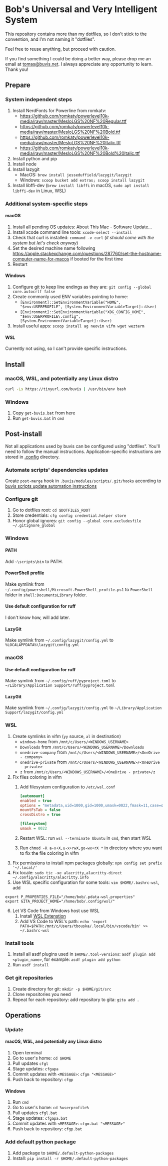 # Bob's Universal and Very Intelligent System

This repository contains more than my dotfiles, so I don't stick to the convention, and I'm not naming it "dotfiles".

Feel free to reuse anything, but proceed with caution.

If you find something I could be doing a better way, please drop me an email at <tomas@buvis.net>.
I always appreciate any opportunity to learn. Thank you!

## Prepare

### System independent steps

1. Install NerdFonts for Powerline from romkatv:
   - <https://github.com/romkatv/powerlevel10k-media/raw/master/MesloLGS%20NF%20Regular.ttf>
   - <https://github.com/romkatv/powerlevel10k-media/raw/master/MesloLGS%20NF%20Bold.ttf>
   - <https://github.com/romkatv/powerlevel10k-media/raw/master/MesloLGS%20NF%20Italic.ttf>
   - <https://github.com/romkatv/powerlevel10k-media/raw/master/MesloLGS%20NF%20Bold%20Italic.ttf>
2. Install python and pip
3. Install node
4. Install lazygit
   - MacOS: `brew install jesseduffield/lazygit/lazygit`
   - Windows: `scoop bucket add extras; scoop install lazygit`
5. Install libffi-dev (`brew install libffi` in macOS, `sudo apt install libffi-dev` in Linux, WSL)

### Additional system-specific steps

#### macOS

1. Install all pending OS updates: About This Mac - Software Update...
2. Install xcode command line tools: `xcode-select --install`
3. Check that curl is installed: `command -v curl` (_it should come with the system but let's check anyway_)
4. Set the desired machine name following <https://apple.stackexchange.com/questions/287760/set-the-hostname-computer-name-for-macos> if booted for the first time
5. Restart

#### Windows

1. Configure git to keep line endings as they are: `git config --global core.autocrlf false`
2. Create commonly used ENV variables pointing to home:
    - `[Environment]::SetEnvironmentVariable("HOME", "$env:USERPROFILE", [System.EnvironmentVariableTarget]::User)`
    - `[Environment]::SetEnvironmentVariable("XDG_CONFIG_HOME", "$env:USERPROFILE\.config", [System.EnvironmentVariableTarget]::User)`
3. Install useful apps: `scoop install ag neovim vifm wget wezterm`

#### WSL

Currently not using, so I can't provide specific instructions.

## Install

### macOS, WSL, and potentially any Linux distro

```bash
curl -Ls https://tinyurl.com/buvis | /usr/bin/env bash
```

### Windows

1. Copy `get-buvis.bat` from here
2. Run `get-buvis.bat` in `cmd`

## Post-install

Not all applications used by buvis can be configured using "dotfiles". You'll need to follow the manual instructions. Application-specific instructions are stored in [.config](./.config) directory.

### Automate scripts' dependencies updates

Create `post-merge` hook in `.buvis/modules/scripts/.git/hooks` according to [buvis scripts update automation instructions](https://github.com/buvis/scripts?tab=readme-ov-file#update)

### Configure git

1. Go to dotfiles root: `cd $DOTFILES_ROOT`
2. Store credentials: `cfg config credential.helper store`
3. Honor global ignores: `git config --global core.excludesfile ~/.gitignore_global`

### Windows

#### PATH

Add `~\scripts\bin` to PATH.

#### PowerShell profile

Make symlink from `~/.config/powershell/Microsoft.PowerShell_profile.ps1` to `PowerShell` folder in `shell:DocumentsLibrary` folder.

#### Use default configuration for ruff

I don't know how, will add later.

#### LazyGit

Make symlink from `~/.config/lazygit/config.yml` to `%LOCALAPPDATA%\lazygit\config.yml`

### macOS

#### Use default configuration for ruff

Make symlink from `~/.config/ruff/pyproject.toml` to `~/Library/Application Support/ruff/pyproject.toml`

#### LazyGit

Make symlink from `~/.config/lazygit/config.yml` to `~/Library/Application Support/lazygit/config.yml`

### WSL

1. Create symlinks in vifm (`yy` source, `al` in destination)
   - `windows-home` from `/mnt/c/Users/<WINDOWS_USERNAME>`
   - `Downloads` from `/mnt/c/Users/<WINDOWS_USERNAME>/Downloads`
   - `onedrive-company` from `/mnt/c/Users/<WINDOWS_USERNAME>/<OneDrive - company>`
   - `onedrive-private` from `/mnt/c/Users/<WINDOWS_USERNAME>/<OneDrive - private>`
   - `z` from `/mnt/c/Users/<WINDOWS_USERNAME>/<OneDrive - private>/z`
2. Fix files coloring in vifm
   1. Add filesystem configuration to `/etc/wsl.conf`

      ```ini
      [automount]
      enabled = true
      options = "metadata,uid=1000,gid=1000,umask=0022,fmask=11,case=off"
      mountFsTab = false
      crossDistro = true

      [filesystem]
      umask = 0022
      ```

   2. Restart WSL: run `wsl --terminate Ubuntu` in `cmd`, then start WSL
   3. Run `chmod -R a-x+X,u-x+rwX,go-wx+rX *` in directory where you want to fix the file coloring in vifm
3. Fix permissions to install npm packages globally: `npm config set prefix '~/.local/'`
4. Fix locale: `sudo tic -xe alacritty,alacritty-direct ~/.config/alacritty/alacritty.info`
5. Use WSL specific configuration for some tools: `vim $HOME/.bashrc-wsl`, add

```
export P_PROPERTIES_FILE="/home/bob/.pdata-wsl.properties"
export GITA_PROJECT_HOME="/home/bob/.config/wsl/"
```

6. Let VS Code from Windows host use WSL
   1. Install [WSL Extenstion](https://marketplace.visualstudio.com/items?itemName=ms-vscode-remote.remote-wsl)
   2. Add VS Code to WSL's path: `echo 'export PATH=$PATH:/mnt/c/Users/tbouska/.local/bin/vscode/bin' >> ~/.bashrc-wsl`

### Install tools

1. Install all asdf plugins used in `$HOME/.tool-versions`: `asdf plugin add <plugin_name>`, for example: `asdf plugin add python`
2. Run `asdf install`

### Get git repositories

1. Create directory for git: `mkdir -p $HOME/git/src`
2. Clone repositories you need
3. Repeat for each repository: add repository to gita: `gita add .`

## Operations

### Update

#### macOS, WSL, and potentially any Linux distro

1. Open terminal
2. Go to user's home: `cd $HOME`
3. Pull updates `cfgl`
4. Stage updates: `cfgapa`
5. Commit updates with `<MESSAGE>`: `cfgm "<MESSAGE>"`
6. Push back to repository: `cfgp`

#### Windows

1. Run `cmd`
2. Go to user's home: `cd %userprofile%`
3. Pull updates `cfgl.bat`
4. Stage updates: `cfgapa.bat`
5. Commit updates with `<MESSAGE>`: `cfgm.bat "<MESSAGE>"`
6. Push back to repository: `cfgp.bat`

### Add default python package

1. Add package to `$HOME/.default-python-packages`
2. Install: `pip install -r $HOME/.default-python-packages`
